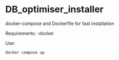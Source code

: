 # DB_optimiser_installer
docker-compose and Dockerfile for fast installation

Requirements:
-docker

Use: 
```bash
docker compose up
```
